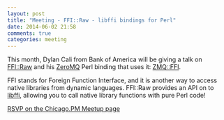 ```yaml
---
layout: post
title: "Meeting - FFI::Raw - libffi bindings for Perl"
date: 2014-06-02 21:58
comments: true
categories: meeting
---
```


This month, Dylan Cali from Bank of America will be giving a talk on
[FFI::Raw](https://metacpan.org/pod/FFI::Raw) and his
[ZeroMQ](http://zeromq.org) Perl binding that uses it:
[ZMQ::FFI](https://metacpan.org/pod/ZMQ::FFI).

FFI stands for Foreign Function Interface, and it is another way to access
native libraries from dynamic languages. FFI::Raw provides an API on to
[libffi](https://sourceware.org/libffi/), allowing you to call native library
functions with pure Perl code!

[RSVP on the Chicago.PM Meetup page](http://www.meetup.com/ChicagoPM/events/184240552/)
